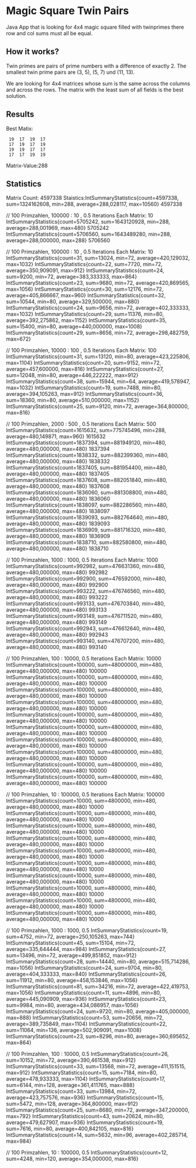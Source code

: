 # Magic Square Twin Pairs

Java App that is looking for 4x4 magic square filled with twinprimes there row and col sums must all be equal.

## How it works? ##

Twin primes are pairs of prime numbers with a difference of exactly 2. The smallest twin prime pairs are (3, 5), (5, 7) und (11, 13).

We are looking for 4x4 matrices whose sum is the same across the columns and across the rows. The matrix with the least sum of all fields is the best solution.
## Results ##

Best Matix:
```
 19  17  19  17 
 17  19  17  19 
 19  19  17  17 
 17  17  19  19 
```

Matrix-Value:288

## Statistics ##

Matrix Count: 4597338
Staistics:IntSummaryStatistics{count=4597338, sum=1324162608, min=288, average=288,028117, max=10560} 4597338

// 100 Primzahlen, 100000 : 10 , 0.5
Iterations Each Matrix: 10
IntSummaryStatistics{count=5705242, sum=1643120928, min=288, average=288,001969, max=480} 5705242
IntSummaryStatistics{count=5706560, sum=1643489280, min=288, average=288,000000, max=288} 5706560

// 100 Primzahlen, 100000 : 10 , 0.5
Iterations Each Matrix: 10
IntSummaryStatistics{count=31, sum=13024, min=72, average=420,129032, max=1032}
IntSummaryStatistics{count=22, sum=7720, min=72, average=350,909091, max=912}
IntSummaryStatistics{count=24, sum=9200, min=72, average=383,333333, max=864}
IntSummaryStatistics{count=23, sum=9680, min=72, average=420,869565, max=1056}
IntSummaryStatistics{count=30, sum=12176, min=72, average=405,866667, max=960}
IntSummaryStatistics{count=32, sum=10544, min=80, average=329,500000, max=880}
IntSummaryStatistics{count=24, sum=9656, min=72, average=402,333333, max=1032}
IntSummaryStatistics{count=29, sum=11376, min=80, average=392,275862, max=1152}
IntSummaryStatistics{count=35, sum=15400, min=80, average=440,000000, max=1008}
IntSummaryStatistics{count=29, sum=8656, min=72, average=298,482759, max=672}

// 100 Primzahlen, 10000 : 100 , 0.5
Iterations Each Matrix: 100
IntSummaryStatistics{count=31, sum=13120, min=80, average=423,225806, max=1104}
IntSummaryStatistics{count=20, sum=9152, min=72, average=457,600000, max=816}
IntSummaryStatistics{count=27, sum=12048, min=80, average=446,222222, max=912}
IntSummaryStatistics{count=38, sum=15944, min=64, average=419,578947, max=1032}
IntSummaryStatistics{count=19, sum=7488, min=80, average=394,105263, max=912}
IntSummaryStatistics{count=36, sum=18360, min=80, average=510,000000, max=1152}
IntSummaryStatistics{count=25, sum=9120, min=72, average=364,800000, max=816}

// 100 Primzahlen, 2000 : 500 , 0.5
Iterations Each Matrix: 500
IntSummaryStatistics{count=1615632, sum=775745496, min=288, average=480,149871, max=960} 1615632
IntSummaryStatistics{count=1837394, sum=881949120, min=480, average=480,000000, max=480} 1837394
IntSummaryStatistics{count=1838332, sum=882399360, min=480, average=480,000000, max=480} 1838332
IntSummaryStatistics{count=1837405, sum=881954400, min=480, average=480,000000, max=480} 1837405
IntSummaryStatistics{count=1837608, sum=882051840, min=480, average=480,000000, max=480} 1837608
IntSummaryStatistics{count=1836060, sum=881308800, min=480, average=480,000000, max=480} 1836060
IntSummaryStatistics{count=1838097, sum=882286560, min=480, average=480,000000, max=480} 1838097
IntSummaryStatistics{count=1839093, sum=882764640, min=480, average=480,000000, max=480} 1839093
IntSummaryStatistics{count=1836909, sum=881716320, min=480, average=480,000000, max=480} 1836909
IntSummaryStatistics{count=1838710, sum=882580800, min=480, average=480,000000, max=480} 1838710

// 100 Primzahlen, 1000 : 1000, 0.5
Iterations Each Matrix: 1000
IntSummaryStatistics{count=992982, sum=476631360, min=480, average=480,000000, max=480} 992982
IntSummaryStatistics{count=992900, sum=476592000, min=480, average=480,000000, max=480} 992900
IntSummaryStatistics{count=993222, sum=476746560, min=480, average=480,000000, max=480} 993222
IntSummaryStatistics{count=993133, sum=476703840, min=480, average=480,000000, max=480} 993133
IntSummaryStatistics{count=993149, sum=476711520, min=480, average=480,000000, max=480} 993149
IntSummaryStatistics{count=992943, sum=476612640, min=480, average=480,000000, max=480} 992943
IntSummaryStatistics{count=993140, sum=476707200, min=480, average=480,000000, max=480} 993140

// 100 Primzahlen, 100 : 10000, 0.5
Iterations Each Matrix: 10000
IntSummaryStatistics{count=100000, sum=48000000, min=480, average=480,000000, max=480} 100000
IntSummaryStatistics{count=100000, sum=48000000, min=480, average=480,000000, max=480} 100000
IntSummaryStatistics{count=100000, sum=48000000, min=480, average=480,000000, max=480} 100000
IntSummaryStatistics{count=100000, sum=48000000, min=480, average=480,000000, max=480} 100000
IntSummaryStatistics{count=100000, sum=48000000, min=480, average=480,000000, max=480} 100000
IntSummaryStatistics{count=100000, sum=48000000, min=480, average=480,000000, max=480} 100000
IntSummaryStatistics{count=100000, sum=48000000, min=480, average=480,000000, max=480} 100000
IntSummaryStatistics{count=100000, sum=48000000, min=480, average=480,000000, max=480} 100000
IntSummaryStatistics{count=100000, sum=48000000, min=480, average=480,000000, max=480} 100000
IntSummaryStatistics{count=100000, sum=48000000, min=480, average=480,000000, max=480} 100000

// 100 Primzahlen, 10 : 100000, 0.5
Iterations Each Matrix: 100000
IntSummaryStatistics{count=10000, sum=4800000, min=480, average=480,000000, max=480} 10000
IntSummaryStatistics{count=10000, sum=4800000, min=480, average=480,000000, max=480} 10000
IntSummaryStatistics{count=10000, sum=4800000, min=480, average=480,000000, max=480} 10000
IntSummaryStatistics{count=10000, sum=4800000, min=480, average=480,000000, max=480} 10000
IntSummaryStatistics{count=10000, sum=4800000, min=480, average=480,000000, max=480} 10000
IntSummaryStatistics{count=10000, sum=4800000, min=480, average=480,000000, max=480} 10000
IntSummaryStatistics{count=10000, sum=4800000, min=480, average=480,000000, max=480} 10000
IntSummaryStatistics{count=10000, sum=4800000, min=480, average=480,000000, max=480} 10000
IntSummaryStatistics{count=10000, sum=4800000, min=480, average=480,000000, max=480} 10000
IntSummaryStatistics{count=10000, sum=4800000, min=480, average=480,000000, max=480} 10000

// 100 Primzahlen, 1000 : 1000, 0.5
IntSummaryStatistics{count=19, sum=4752, min=72, average=250,105263, max=744}
IntSummaryStatistics{count=45, sum=15104, min=72, average=335,644444, max=984}
IntSummaryStatistics{count=27, sum=13496, min=72, average=499,851852, max=912}
IntSummaryStatistics{count=28, sum=14440, min=80, average=515,714286, max=1056}
IntSummaryStatistics{count=24, sum=9704, min=80, average=404,333333, max=840}
IntSummaryStatistics{count=26, sum=11912, min=80, average=458,153846, max=1056}
IntSummaryStatistics{count=81, sum=34216, min=72, average=422,419753, max=1056}
IntSummaryStatistics{count=11, sum=4896, min=80, average=445,090909, max=936}
IntSummaryStatistics{count=23, sum=9984, min=80, average=434,086957, max=1056}
IntSummaryStatistics{count=24, sum=9720, min=80, average=405,000000, max=888}
IntSummaryStatistics{count=53, sum=20656, min=72, average=389,735849, max=1104}
IntSummaryStatistics{count=22, sum=11064, min=136, average=502,909091, max=1008}
IntSummaryStatistics{count=23, sum=8296, min=80, average=360,695652, max=864}


// 100 Primzahlen, 100 : 10000, 0.5
IntSummaryStatistics{count=26, sum=10152, min=72, average=390,461538, max=912}
IntSummaryStatistics{count=33, sum=13568, min=72, average=411,151515, max=912}
IntSummaryStatistics{count=15, sum=7184, min=80, average=478,933333, max=1104}
IntSummaryStatistics{count=17, sum=6144, min=128, average=361,411765, max=888}
IntSummaryStatistics{count=33, sum=13984, min=72, average=423,757576, max=936}
IntSummaryStatistics{count=15, sum=5472, min=128, average=364,800000, max=912}
IntSummaryStatistics{count=25, sum=8680, min=72, average=347,200000, max=792}
IntSummaryStatistics{count=43, sum=20624, min=80, average=479,627907, max=936}
IntSummaryStatistics{count=19, sum=7616, min=80, average=400,842105, max=816}
IntSummaryStatistics{count=14, sum=5632, min=96, average=402,285714, max=984}

// 100 Primzahlen, 10 : 100000, 0.5
IntSummaryStatistics{count=12, sum=4248, min=120, average=354,000000, max=816}